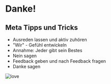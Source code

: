 # Danke!

## Meta Tipps und Tricks

- Ausreden lassen und aktiv zuhören
- "Wir" - Gefühl entwickeln
- Annahme: Jeder gibt sein Bestes
- Nein sagen
- Feedback geben und nach Feedback fragen
- Danke sagen

![love](https://images.unsplash.com/photo-1518558997970-4ddc236affcd?ixid=MnwxMjA3fDB8MHxwaG90by1wYWdlfHx8fGVufDB8fHx8&ixlib=rb-1.2.1&auto=format&fit=crop&w=2859&q=80)